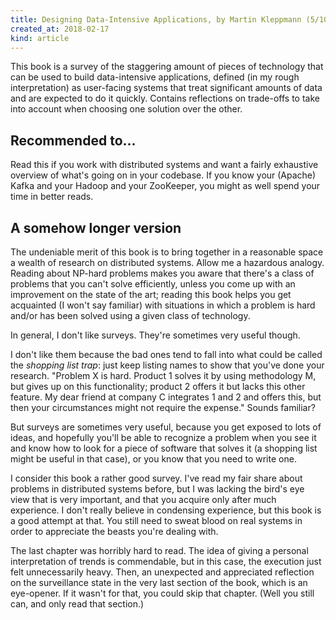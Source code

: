 ```yaml
---
title: Designing Data-Intensive Applications, by Martin Kleppmann (5/10)
created_at: 2018-02-17
kind: article
---
```


This book is a survey of the staggering amount of pieces of technology that can be used to build data-intensive applications, defined (in my rough interpretation) as user-facing systems that treat significant amounts of data and are expected to do it quickly. Contains reflections on trade-offs to take into account when choosing one solution over the other.

## Recommended to...
Read this if you work with distributed systems and want a fairly exhaustive overview of what's going on in your codebase. If you know your (Apache) Kafka and your Hadoop and your ZooKeeper, you might as well spend your time in better reads.

## A somehow longer version
The undeniable merit of this book is to bring together in a reasonable space a wealth of research on distributed systems. Allow me a hazardous analogy. Reading about NP-hard problems makes you aware that there's a class of problems that you can't solve efficiently, unless you come up with an improvement on the state of the art; reading this book helps you get acquainted (I won't say familiar) with situations in which a problem is hard and/or has been solved using a given class of technology.

In general, I don't like surveys. They're sometimes very useful though.

I don't like them because the bad ones tend to fall into what could be called the _shopping list trap_: just keep listing names to show that you've done your research. "Problem X is hard. Product 1 solves it by using methodology M, but gives up on this functionality; product 2 offers it but lacks this other feature. My dear friend at company C integrates 1 and 2 and offers this, but then your circumstances might not require the expense." Sounds familiar?

But surveys are sometimes very useful, because you get exposed to lots of ideas, and hopefully you'll be able to recognize a problem when you see it and know how to look for a piece of software that solves it (a shopping list might be useful in that case), or you know that you need to write one.

I consider this book a rather good survey. I've read my fair share about problems in distributed systems before, but I was lacking the bird's eye view that is very important, and that you acquire only after much experience. I don't really believe in condensing experience, but this book is a good attempt at that. You still need to sweat blood on real systems in order to appreciate the beasts you're dealing with.

The last chapter was horribly hard to read. The idea of giving a personal interpretation of trends is commendable, but in this case, the execution just felt unnecessarily heavy. Then, an unexpected and appreciated reflection on the surveillance state in the very last section of the book, which is an eye-opener. If it wasn't for that, you could skip that chapter. (Well you still can, and only read that section.)
